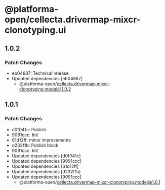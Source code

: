 # @platforma-open/cellecta.drivermap-mixcr-clonotyping.ui

## 1.0.2

### Patch Changes

- eb04887: Technical release
- Updated dependencies [eb04887]
  - @platforma-open/cellecta.drivermap-mixcr-clonotyping.model@1.0.2

## 1.0.1

### Patch Changes

- d0f041c: Publish
- 9091ccc: Init
- 61d12ff: minor improvements
- d232f1b: Publish block
- 9091ccc: Init
- Updated dependencies [d0f041c]
- Updated dependencies [9091ccc]
- Updated dependencies [61d12ff]
- Updated dependencies [d232f1b]
- Updated dependencies [9091ccc]
  - @platforma-open/cellecta.drivermap-mixcr-clonotyping.model@1.0.1

